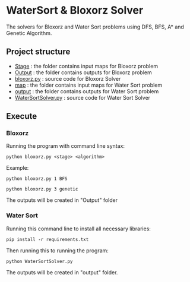 # WaterSort & Bloxorz Solver
The solvers for Bloxorz and Water Sort problems using DFS, BFS, A* and Genetic Algorithm.

## Project structure
* [Stage](./Stage) 		          : the folder contains input maps for Bloxorz problem
* [Output](./Output) 		        : the folder contains outputs for Bloxorz problem
* [bloxorz.py](./bloxorz.py) 		: source code for Bloxorz Solver
* [map](./map) 		              : the folder contains input maps for Water Sort problem
* [output](./output) 		        : the folder contains outputs for Water Sort problem
* [WaterSortSolver.py](./WaterSortSolver.py) 		: source code for Water Sort Solver

## Execute
### Bloxorz
Running the program with command line syntax:
```
python bloxorz.py <stage> <algorithm>
```
Example: 
```
python bloxorz.py 1 BFS
```
```
python bloxorz.py 3 genetic
```
The outputs will be created in "Output" folder

### Water Sort
Running this command line to install all necessary libraries:
```
pip install -r requirements.txt
```
Then running this to running the program:
```
python WaterSortSolver.py
```
The outputs will be created in "output" folder.
